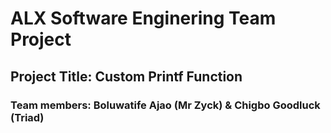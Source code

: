 # ALX Software Enginering Team Project

## Project Title: Custom Printf Function

### Team members: Boluwatife Ajao (Mr Zyck) & Chigbo Goodluck (Triad)
